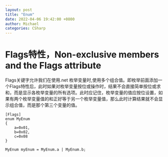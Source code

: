 ```yaml
---
layout: post
title: "Enum"
date: 2022-04-06 19:42:00 +0800
author: Michael
categories: CSharp
---
```


# Flags特性，Non-exclusive members and the Flags attribute
Flags关键字允许我们在使用.net 枚举变量时,使用多个组合值。即枚举前面添加一个Flags特性后，此时如果对枚举变量按位或操作时，结果不会直接简单按位或求和，而是显示各枚举变量的所有选项。此时应记住，枚举变量的值应按位设置，如果有两个枚举变量值的和正好等于另一个枚举变量值，那么此时计算结果就不会显示组合值，而是那个第三个变量的值。

    [Flags]
    enum MyEnum
    {
        a=0x01,
        b=0x02,
        c=0x08
    }

	MyEnum myEnum = MyEnum.a | MyEnum.b;